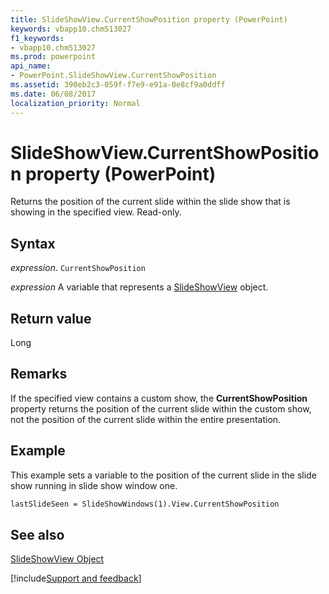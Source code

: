 ```yaml
---
title: SlideShowView.CurrentShowPosition property (PowerPoint)
keywords: vbapp10.chm513027
f1_keywords:
- vbapp10.chm513027
ms.prod: powerpoint
api_name:
- PowerPoint.SlideShowView.CurrentShowPosition
ms.assetid: 390eb2c3-059f-f7e9-e91a-0e8cf9a0ddff
ms.date: 06/08/2017
localization_priority: Normal
---
```



# SlideShowView.CurrentShowPosition property (PowerPoint)

Returns the position of the current slide within the slide show that is showing in the specified view. Read-only.


## Syntax

_expression_. `CurrentShowPosition`

_expression_ A variable that represents a [SlideShowView](PowerPoint.SlideShowView.md) object.


## Return value

Long


## Remarks

If the specified view contains a custom show, the  **CurrentShowPosition** property returns the position of the current slide within the custom show, not the position of the current slide within the entire presentation.


## Example

This example sets a variable to the position of the current slide in the slide show running in slide show window one.


```vb
lastSlideSeen = SlideShowWindows(1).View.CurrentShowPosition
```


## See also


[SlideShowView Object](PowerPoint.SlideShowView.md)

[!include[Support and feedback](~/includes/feedback-boilerplate.md)]